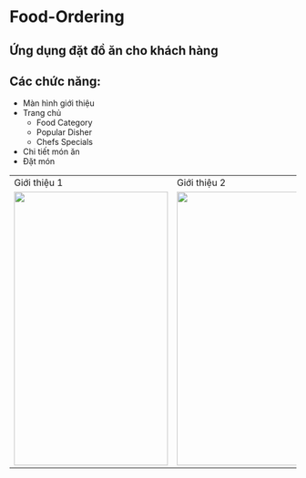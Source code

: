 # Food-Ordering
## Ứng dụng đặt đồ ăn cho khách hàng 
## Các chức năng:
- Màn hình giới thiệu
- Trang chủ
    + Food Category
    + Popular Disher
    + Chefs Specials
- Chi tiết món ăn
- Đặt món



<table>
  <tr>
    <td>Giới thiệu 1</td>
     <td>Giới thiệu 2</td>
     <td>Giới thiệu 3</td>
     <td>Trang chủ</td>
     <td>Chi tiết</td>
      <td>Đặt món</td>
  </tr>
  <tr>
    <td><img src="https://user-images.githubusercontent.com/56188558/217168221-403a243c-447e-4cbf-b4d6-18b16b1912f7.png" width=270 height=480></td>
    <td><img src="https://user-images.githubusercontent.com/56188558/217168227-7d6154e9-d4b0-4152-89c9-665d0f7b1617.png" width=270 height=480></td>
    <td><img src="https://user-images.githubusercontent.com/56188558/217168249-05fe4890-e3d1-42af-9407-d8502551cc8f.png" width=270 height=480></td>
    <td><img src="https://user-images.githubusercontent.com/56188558/217168311-d71d8cc1-7c21-496a-97ad-f2a9bf665079.png" width=270 height=480></td>
    <td><img src="https://user-images.githubusercontent.com/56188558/217168604-c5a6be8b-8c90-4fd7-a04d-edc236c1006c.png" width=270 height=480></td>
    <td><img src="https://user-images.githubusercontent.com/56188558/217168766-53b74bfe-947c-454e-9957-5d4a206b8ee4.png" width=270 height=480></td>
  </tr>
 </table>



